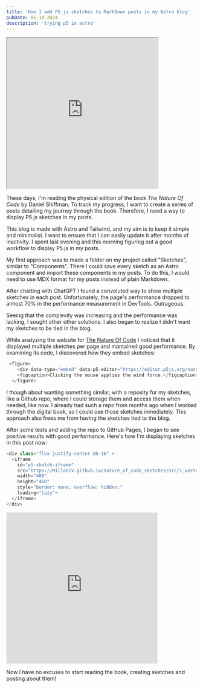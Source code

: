 ```yaml
---
title: 'How I add P5.js sketches to MarkDown posts in my Astro blog'
pubDate: 05-10-2024
description: 'trying p5 in astro'
---
```

<div class="flex justify-center mb-12" >
  <iframe 
    id="p5-sketch-iframe"
    src="https://MillanCV.github.io/nature_of_code_sketches/src/2_forces/examples/1_masa_0/index.html"
    width="400" 
    height="400"
    loading="lazy">
  </iframe>
</div>

These days, I'm reading the physical edition of the book *The Nature Of Code* by Daniel Shiffman. To track my progress, I want to create a series of posts detailing my journey through the book. Therefore, I need a way to display P5.js sketches in my posts.

This blog is made with Astro and Tailwind, and my aim is to keep it simple and minimalist. I want to ensure that
I can easily update it after months of inactivity. I spent last evening and this morning figuring out a good workflow to display P5.js in my posts.

My first approach was to made a folder on my project called "Sketches", similar to "Components". There I could save every sketch as an Astro component and import these components in my posts. To do this, I would need to use MDX format for my posts instead of plain Markdown.

After chatting with ChatGPT I found a convoluted way to show multiple sketches in each post. Unfortunately, the page's performance dropped to almost 70% in the performance measurement in DevTools. Outrageous.

Seeing that the complexity was increasing and the performance was lacking, I sought other other solutions. I also began to realize I didn't want my sketches to be tied in the blog.

While analyzing the website for [The Nature Of Code](https://natureofcode.com/forces/) I noticed that it displayed multiple sketches per page and mantained good performance. By examining its code, I discovered how they embed sketches:

```javascript
 <figure>
    <div data-type="embed" data-p5-editor="https://editor.p5js.org/natureofcode/sketches/4IRI8BEVE" data-example-path="examples/02_forces/example_2_1_forces"><img src="examples/02_forces/example_2_1_forces/screenshot.png"></div>
    <figcaption>Clicking the mouse applies the wind force.</figcaption>
  </figure>
```

I though about wanting something similar, with a reposity for my sketches, like a Github repo, where I could storage them and access them when needed, like now. I already had such a repo from months ago when I worked through the digital book, so I could use those sketches inmediately. This approach also frees me from having the sketches tied to the blog.

After some tests and adding the repo to GitHub Pages, I began to see positive results with good performance. Here's how I'm displaying sketches in this post now:

```javascript
<div class="flex justify-center mb-16" >
  <iframe 
    id="p5-sketch-iframe"
    src="https://MillanCV.github.io/nature_of_code_sketches/src/1_vectors/examples/4_acceleration_1/index.html"
    width="400" 
    height="400"
    style="border: none; overflow: hidden;"
    loading="lazy">
  </iframe>
</div>
```


<div class="flex justify-center mb-16" >
  <iframe 
    id="p5-sketch-iframe"
    src="https://MillanCV.github.io/nature_of_code_sketches/src/1_vectors/examples/4_acceleration_1/index.html"
    width="400" 
    height="400"
    style="border: none; overflow: hidden;"
    loading="lazy">
  </iframe>
</div>


Now I have no excuses to start reading the book, creating sketches and posting about them!
